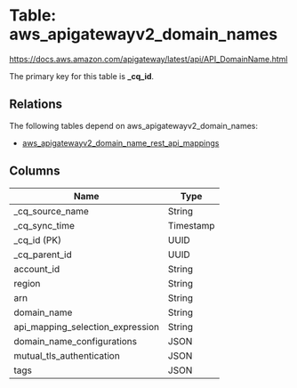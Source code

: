 # Table: aws_apigatewayv2_domain_names

https://docs.aws.amazon.com/apigateway/latest/api/API_DomainName.html

The primary key for this table is **_cq_id**.

## Relations

The following tables depend on aws_apigatewayv2_domain_names:
  - [aws_apigatewayv2_domain_name_rest_api_mappings](aws_apigatewayv2_domain_name_rest_api_mappings.md)

## Columns

| Name          | Type          |
| ------------- | ------------- |
|_cq_source_name|String|
|_cq_sync_time|Timestamp|
|_cq_id (PK)|UUID|
|_cq_parent_id|UUID|
|account_id|String|
|region|String|
|arn|String|
|domain_name|String|
|api_mapping_selection_expression|String|
|domain_name_configurations|JSON|
|mutual_tls_authentication|JSON|
|tags|JSON|